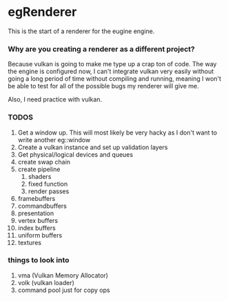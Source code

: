 # egRenderer

This is the start of a renderer for the eugine engine.

### Why are you creating a renderer as a different project?

Because vulkan is going to make me type up a crap ton of code.
The way the engine is configured now, I can't integrate vulkan very easily without
going a long period of time without compiling and running, 
meaning I won't be able to test for all of the possible bugs my renderer will
give me.

Also, I need practice with vulkan.

### TODOS
1. Get a window up. This will most likely be very hacky as I don't want to 
write another eg::window
2. Create a vulkan instance and set up validation layers
3. Get physical/logical devices and queues
4. create swap chain
5. create pipeline
   1. shaders
   2. fixed function
   3. render passes
6. framebuffers
7. commandbuffers
8. presentation
9. vertex buffers
10. index buffers
11. uniform buffers
12. textures

### things to look into
1. vma (Vulkan Memory Allocator)
2. volk (vulkan loader)
3. command pool just for copy ops